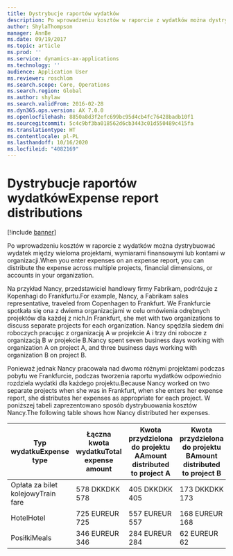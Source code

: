 ```yaml
---
title: Dystrybucje raportów wydatków
description: Po wprowadzeniu kosztów w raporcie z wydatków można dystrybuować wydatek między wieloma projektami, podmiotami prawnymi lub kontami w organizacji.
author: ShylaThompson
manager: AnnBe
ms.date: 09/19/2017
ms.topic: article
ms.prod: ''
ms.service: dynamics-ax-applications
ms.technology: ''
audience: Application User
ms.reviewer: roschlom
ms.search.scope: Core, Operations
ms.search.region: Global
ms.author: shylaw
ms.search.validFrom: 2016-02-28
ms.dyn365.ops.version: AX 7.0.0
ms.openlocfilehash: 8850a8d3f2efc699bc95d4cb4fc76428badb10f1
ms.sourcegitcommit: 5c4c9bf3ba018562d6cb3443c01d550489c415fa
ms.translationtype: HT
ms.contentlocale: pl-PL
ms.lasthandoff: 10/16/2020
ms.locfileid: "4082169"
---
```

# <a name="expense-report-distributions"></a><span data-ttu-id="bffce-103">Dystrybucje raportów wydatków</span><span class="sxs-lookup"><span data-stu-id="bffce-103">Expense report distributions</span></span>

[!include [banner](../includes/banner.md)]

<span data-ttu-id="bffce-104">Po wprowadzeniu kosztów w raporcie z wydatków można dystrybuować wydatek między wieloma projektami, wymiarami finansowymi lub kontami w organizacji.</span><span class="sxs-lookup"><span data-stu-id="bffce-104">When you enter expenses on an expense report, you can distribute the expense across multiple projects, financial dimensions, or accounts in your organization.</span></span>

<span data-ttu-id="bffce-105">Na przykład Nancy, przedstawiciel handlowy firmy Fabrikam, podróżuje z Kopenhagi do Frankfurtu.</span><span class="sxs-lookup"><span data-stu-id="bffce-105">For example, Nancy, a Fabrikam sales representative, traveled from Copenhagen to Frankfurt.</span></span> <span data-ttu-id="bffce-106">We Frankfurcie spotkała się ona z dwiema organizacjami w celu omówienia odrębnych projektów dla każdej z nich.</span><span class="sxs-lookup"><span data-stu-id="bffce-106">In Frankfurt, she met with two organizations to discuss separate projects for each organization.</span></span> <span data-ttu-id="bffce-107">Nancy spędziła siedem dni roboczych pracując z organizacją A w projekcie A i trzy dni robocze z organizacją B w projekcie B.</span><span class="sxs-lookup"><span data-stu-id="bffce-107">Nancy spent seven business days working with organization A on project A, and three business days working with organization B on project B.</span></span>

<span data-ttu-id="bffce-108">Ponieważ jednak Nancy pracowała nad dwoma różnymi projektami podczas pobytu we Frankfurcie, podczas tworzenia raportu wydatków odpowiednio rozdziela wydatki dla każdego projektu.</span><span class="sxs-lookup"><span data-stu-id="bffce-108">Because Nancy worked on two separate projects when she was in Frankfurt, when she enters her expense report, she distributes her expenses as appropriate for each project.</span></span> <span data-ttu-id="bffce-109">W poniższej tabeli zaprezentowano sposób dystrybuowania kosztów Nancy.</span><span class="sxs-lookup"><span data-stu-id="bffce-109">The following table shows how Nancy distributed her expenses.</span></span>


| <span data-ttu-id="bffce-110">Typ wydatku</span><span class="sxs-lookup"><span data-stu-id="bffce-110">Expense type</span></span> | <span data-ttu-id="bffce-111">Łączna kwota wydatku</span><span class="sxs-lookup"><span data-stu-id="bffce-111">Total expense amount</span></span>|<span data-ttu-id="bffce-112">Kwota przydzielona do projektu A</span><span class="sxs-lookup"><span data-stu-id="bffce-112">Amount distributed to project A</span></span>| <span data-ttu-id="bffce-113">Kwota przydzielona do projektu B</span><span class="sxs-lookup"><span data-stu-id="bffce-113">Amount distributed to project B</span></span> |
|--------------|---------------------|-------------------------------|---------------------------------|
|<span data-ttu-id="bffce-114">Opłata za bilet kolejowy</span><span class="sxs-lookup"><span data-stu-id="bffce-114">Train fare</span></span>   |<span data-ttu-id="bffce-115">578 DKK</span><span class="sxs-lookup"><span data-stu-id="bffce-115">DKK 578</span></span>              |<span data-ttu-id="bffce-116">405 DKK</span><span class="sxs-lookup"><span data-stu-id="bffce-116">DKK 405</span></span>                        |<span data-ttu-id="bffce-117">173 DKK</span><span class="sxs-lookup"><span data-stu-id="bffce-117">DKK 173</span></span>                          |
|<span data-ttu-id="bffce-118">Hotel</span><span class="sxs-lookup"><span data-stu-id="bffce-118">Hotel</span></span>         |<span data-ttu-id="bffce-119">725 EUR</span><span class="sxs-lookup"><span data-stu-id="bffce-119">EUR 725</span></span>              |<span data-ttu-id="bffce-120">557 EUR</span><span class="sxs-lookup"><span data-stu-id="bffce-120">EUR 557</span></span>                        |<span data-ttu-id="bffce-121">168 EUR</span><span class="sxs-lookup"><span data-stu-id="bffce-121">EUR 168</span></span>                          |
|<span data-ttu-id="bffce-122">Posiłki</span><span class="sxs-lookup"><span data-stu-id="bffce-122">Meals</span></span>         |<span data-ttu-id="bffce-123">346 EUR</span><span class="sxs-lookup"><span data-stu-id="bffce-123">EUR 346</span></span>              |<span data-ttu-id="bffce-124">284 EUR</span><span class="sxs-lookup"><span data-stu-id="bffce-124">EUR 284</span></span>                        |<span data-ttu-id="bffce-125">62 EUR</span><span class="sxs-lookup"><span data-stu-id="bffce-125">EUR 62</span></span>                           |


